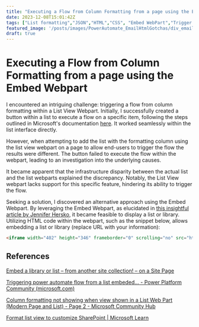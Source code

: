 ```yaml
---
title: "Executing a Flow from Column Formatting from a page using the Embed Webpart"
date: 2023-12-08T15:01:42Z
tags: ["List formatting","JSON","HTML","CSS", "Embed WebPart","Trigger Flow"]
featured_image: '/posts/images/PowerAutomate_EmailHtmlGotchas/div_email_owa.PNG'
draft: true
---
```


# Executing a Flow from Column Formatting from a page using the Embed Webpart

I encountered an intriguing challenge: triggering a flow from column formatting within a List View Webpart. Initially, I successfully created a button within a list to execute a flow on a specific item, following the steps outlined in Microsoft's documentation [here](https://docs.microsoft.com/en-us/sharepoint/dev/declarative-customization/column-formatting#create-a-button-to-launch-a-flow). It worked seamlessly within the list interface directly.

However, when attempting to add the list with the formatting column using the list view webpart on a page to allow end-users to trigger the flow the results were different. The button failed to execute the flow within the webpart, leading to an investigation into the underlying causes.

It became apparent that the infrastructure disparity between the actual list and the list webparts explained the discrepancy. Notably, the List View webpart lacks support for this specific feature, hindering its ability to trigger the flow.

Seeking a solution, I discovered an alternative approach using the Embed Webpart. By leveraging the Embed Webpart, as elucidated in [this insightful article by Jennifer Hersko](https://jennyssharepointtips.wordpress.com/2022/05/02/embed-a-library-or-list-from-another-site-collection-on-a-site-page/), it became feasible to display a list or library. Utilizing HTML code within the webpart, such as the snippet below, allows embedding a list or library (replace URL with your information): 

```html
<iframe width="402" height="346" frameborder="0" scrolling="no" src="https://YOURURL"></iframe>
```

## References

[Embed a library or list – from another site collection! – on a Site Page](https://jennyssharepointtips.wordpress.com/2022/05/02/embed-a-library-or-list-from-another-site-collection-on-a-site-page/)

[Triggering power automate flow from a list embeded... - Power Platform Community (microsoft.com)](https://docs.microsoft.com/en-us/sharepoint/dev/declarative-customization/column-formatting#create-a-button-to-launch-a-flow)

[Column formatting not showing when view shown in a List Web Part (Modern Page and List) - Page 2 - Microsoft Community Hub](https://techcommunity.microsoft.com/t5/sharepoint-developer/column-formatting-not-showing-when-view-shown-in-a-list-web-part/m-p/161460/page/2)

[Format list view to customize SharePoint | Microsoft Learn](https://learn.microsoft.com/en-us/sharepoint/dev/declarative-customization/view-list-formatting)